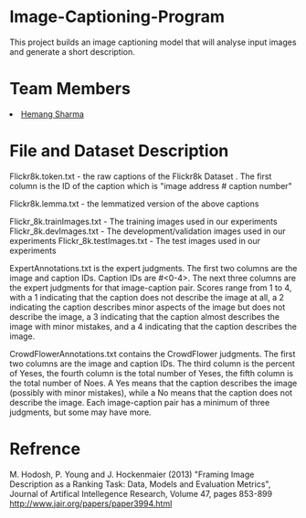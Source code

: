 # Image-Captioning-Program
This project builds an image captioning model that will analyse input images and generate a short description.

# Team Members 

<li><a href="https://sharmahemang.com">Hemang Sharma</a></li>

# File and Dataset Description


Flickr8k.token.txt - the raw captions of the Flickr8k Dataset . The first column is the ID of the caption which is "image address # caption number"

Flickr8k.lemma.txt - the lemmatized version of the above captions 

Flickr_8k.trainImages.txt - The training images used in our experiments
Flickr_8k.devImages.txt - The development/validation images used in our experiments
Flickr_8k.testImages.txt - The test images used in our experiments


ExpertAnnotations.txt is the expert judgments.  The first two columns are the image and caption IDs.  Caption IDs are <image file name>#<0-4>.  The next three columns are the expert judgments for that image-caption pair.  Scores range from 1 to 4, with a 1 indicating that the caption does not describe the image at all, a 2 indicating the caption describes minor aspects of the image but does not describe the image, a 3 indicating that the caption almost describes the image with minor mistakes, and a 4 indicating that the caption describes the image.


CrowdFlowerAnnotations.txt contains the CrowdFlower judgments.  The first two columns are the image and caption IDs.  The third column is the percent of Yeses, the fourth column is the total number of Yeses, the fifth column is the total number of Noes.  A Yes means that the caption describes the image (possibly with minor mistakes), while a No means that the caption does not describe the image.  Each image-caption pair has a minimum of three judgments, but some may have more.

# Refrence

M. Hodosh, P. Young and J. Hockenmaier (2013) "Framing Image Description as a Ranking Task: Data, Models and Evaluation Metrics", Journal of Artifical Intellegence Research, Volume 47, pages 853-899
http://www.jair.org/papers/paper3994.html

